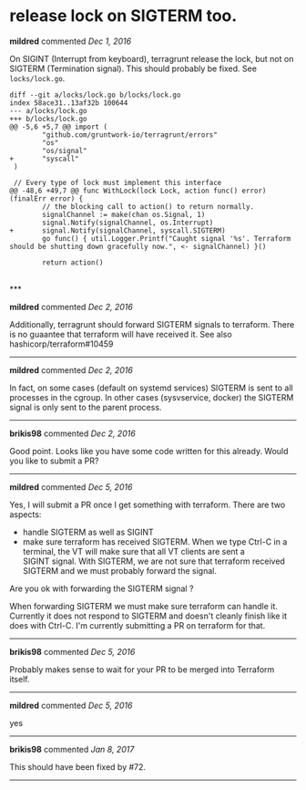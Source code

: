 # release lock on SIGTERM too.

**mildred** commented *Dec 1, 2016*

On SIGINT (Interrupt from keyboard), terragrunt release the lock, but not on SIGTERM (Termination signal). This should probably be fixed. See `locks/lock.go`.

```
diff --git a/locks/lock.go b/locks/lock.go
index 58ace31..13af32b 100644
--- a/locks/lock.go
+++ b/locks/lock.go
@@ -5,6 +5,7 @@ import (
        "github.com/gruntwork-io/terragrunt/errors"
        "os"
        "os/signal"
+       "syscall"
 )
 
 // Every type of lock must implement this interface
@@ -48,6 +49,7 @@ func WithLock(lock Lock, action func() error) (finalErr error) {
        // the blocking call to action() to return normally.
        signalChannel := make(chan os.Signal, 1)
        signal.Notify(signalChannel, os.Interrupt)
+       signal.Notify(signalChannel, syscall.SIGTERM)
        go func() { util.Logger.Printf("Caught signal '%s'. Terraform should be shutting down gracefully now.", <- signalChannel) }()
 
        return action()
```
<br />
***


**mildred** commented *Dec 2, 2016*

Additionally, terragrunt should forward SIGTERM signals to terraform. There is no guaantee that terraform will have received it. See also hashicorp/terraform#10459
***

**mildred** commented *Dec 2, 2016*

In fact, on some cases (default on systemd services) SIGTERM is sent to all processes in the cgroup. In other cases (sysvservice, docker) the SIGTERM signal is only sent to the parent process.
***

**brikis98** commented *Dec 2, 2016*

Good point. Looks like you have some code written for this already. Would you like to submit a PR?
***

**mildred** commented *Dec 5, 2016*

Yes, I will submit a PR once I get something with terraform. There are two aspects:

- handle SIGTERM as well as SIGINT
- make sure terraform has received SIGTERM. When we type Ctrl-C in a terminal, the VT will make sure that all VT clients are sent a SIGINT signal. With SIGTERM, we are not sure that terraform received SIGTERM and we must probably forward the signal.

Are you ok with forwarding the SIGTERM signal ?

When forwarding SIGTERM we must make sure terraform can handle it. Currently it does not respond to SIGTERM and doesn't cleanly finish like it does with Ctrl-C. I'm currently submitting a PR on terraform for that.
***

**brikis98** commented *Dec 5, 2016*

Probably makes sense to wait for your PR to be merged into Terraform itself. 
***

**mildred** commented *Dec 5, 2016*

yes
***

**brikis98** commented *Jan 8, 2017*

This should have been fixed by #72.
***

